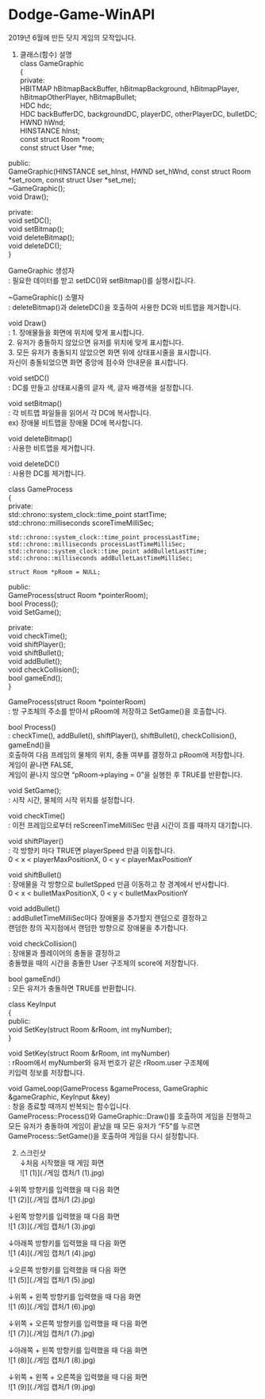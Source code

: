 # Dodge-Game-WinAPI   
   
2019년 6월에 만든 닷지 게임의 모작입니다.
   
1. 클래스(함수) 설명    
class GameGraphic    
{    
private:    
    HBITMAP hBitmapBackBuffer, hBitmapBackground, hBitmapPlayer, hBitmapOtherPlayer, hBitmapBullet;    
    HDC hdc;    
    HDC backBufferDC, backgroundDC, playerDC, otherPlayerDC, bulletDC;    
    HWND hWnd;    
    HINSTANCE hInst;    
    const struct Room *room;    
    const struct User *me;    
     
public:    
    GameGraphic(HINSTANCE set_hInst, HWND set_hWnd, const struct Room *set_room, const struct User *set_me);    
    ~GameGraphic();    
    void Draw();    
     
private:    
    void setDC();    
    void setBitmap();    
    void deleteBitmap();    
    void deleteDC();    
}    
    
GameGraphic 생성자    
 : 필요한 데이터를 받고 setDC()와 setBitmap()를 실행시킵니다.    
    
~GameGraphic() 소멸자    
 : deleteBitmap()과 deleteDC()을 호출하여 사용한 DC와 비트맵을 제거합니다.    
    
void Draw()    
 : 1. 장애물들을 화면에 위치에 맞게 표시합니다.    
   2. 유저가 충돌하지 않았으면 유저를 위치에 맞게 표시합니다.    
   3. 모든 유저가 충돌되지 않았으면 화면 위에 상태표시줄을 표시합니다.    
      자신이 충돌되었으면 화면 중앙에 점수와 안내문을 표시합니다.    
    
void setDC()    
 : DC를 만들고 상태표시줄의 글자 색, 글자 배경색을 설정합니다.    
    
void setBitmap()    
 : 각 비트맵 파일들을 읽어서 각 DC에 복사합니다.    
    ex) 장애물 비트맵을 장애물 DC에 복사합니다.    
    
void deleteBitmap()    
 : 사용한 비트맵을 제거합니다.    
    
void deleteDC()    
: 사용한 DC를 제거합니다.    
    
class GameProcess    
{    
private:    
    std::chrono::system_clock::time_point startTime;    
    std::chrono::milliseconds scoreTimeMilliSec;    
     
    std::chrono::system_clock::time_point processLastTime;    
    std::chrono::milliseconds processLastTimeMilliSec;    
    std::chrono::system_clock::time_point addBulletLastTime;    
    std::chrono::milliseconds addBulletLastTimeMilliSec;    
     
    struct Room *pRoom = NULL;    
     
public:    
    GameProcess(struct Room *pointerRoom);    
    bool Process();    
    void SetGame();     
    
private:    
    void checkTime();    
    void shiftPlayer();    
    void shiftBullet();    
    void addBullet();    
    void checkCollision();    
    bool gameEnd();    
}    
    
GameProcess(struct Room *pointerRoom)    
 : 방 구조체의 주소를 받아서 pRoom에 저장하고 SetGame()을 호출합니다.    
    
bool Process()    
 : checkTime(), addBullet(), shiftPlayer(), shiftBullet(), checkCollision(), gameEnd()을    
   호출하여 다음 프레임의 물체의 위치, 충돌 여부를 결정하고 pRoom에 저장합니다.    
   게임이 끝나면 FALSE,    
   게임이 끝나지 않으면 “pRoom->playing = 0”을 실행한 후 TRUE를 반환합니다.    
    
void SetGame();    
 : 시작 시간, 물체의 시작 위치를 설정합니다.    
    
void checkTime()    
 : 이전 프레임으로부터 reScreenTimeMilliSec 만큼 시간이 흐를 때까지 대기합니다.    
    
void shiftPlayer()    
 : 각 방향키 마다 TRUE면 playerSpeed 만큼 이동합니다.    
   0 < x < playerMaxPositionX, 0 < y < playerMaxPositionY    
    
void shiftBullet()    
 : 장애물을 각 방향으로 bulletSpped 만큼 이동하고 창 경계에서 반사합니다.    
   0 < x < bulletMaxPositionX, 0 < y < bulletMaxPositionY    
    
void addBullet()    
 : addBulletTimeMilliSec마다 장애물을 추가할지 랜덤으로 결정하고    
   랜덤한 창의 꼭지점에서 랜덤한 방향으로 장애물을 추가합니다.    
    
void checkCollision()    
 : 장애물과 플레이어의 충돌을 결정하고    
   충돌했을 때의 시간을 충돌한 User 구조체의 score에 저장합니다.    
    
bool gameEnd()    
 : 모든 유저가 충돌하면 TRUE를 반환합니다.    
    
class KeyInput    
{    
public:    
    void SetKey(struct Room &rRoom, int myNumber);    
}    
    
void SetKey(struct Room &rRoom, int myNumber)    
 : rRoom에서 myNumber와 유저 번호가 같은 rRoom.user 구조체에    
  키입력 정보를 저장합니다.    
    
void GameLoop(GameProcess &gameProcess, GameGraphic &gameGraphic, KeyInput &key)    
 : 창을 종료할 때까지 반복되는 함수입니다.    
   GameProcess::Process()와 GameGraphic::Draw()를 호출하여 게임을 진행하고    
   모든 유저가 충돌하여 게임이 끝났을 때 모든 유저가 “F5"를 누르면    
   GameProcess::SetGame()을 호출하여 게임을 다시 설정합니다.    
    
    
2. 스크린샷   
↓처음 시작했을 때 게임 화면    
![1 (1)](./게임 캡처/1 (1).jpg)   
   
↓위쪽 방향키를 입력했을 때 다음 화면   
![1 (2)](./게임 캡처/1 (2).jpg)   
   
↓왼쪽 방향키를 입력했을 때 다음 화면   
![1 (3)](./게임 캡처/1 (3).jpg)   
   
↓아래쪽 방향키를 입력했을 때 다음 화면   
![1 (4)](./게임 캡처/1 (4).jpg)   
   
↓오른쪽 방향키를 입력했을 때 다음 화면   
![1 (5)](./게임 캡처/1 (5).jpg)   
   
↓위쪽 + 왼쪽 방향키를 입력했을 때 다음 화면   
![1 (6)](./게임 캡처/1 (6).jpg)   
   
↓위쪽 + 오른쪽 방향키를 입력했을 때 다음 화면   
![1 (7)](./게임 캡처/1 (7).jpg)   
   
↓아래쪽 + 왼쪽 방향키를 입력했을 때 다음 화면   
![1 (8)](./게임 캡처/1 (8).jpg)   
   
↓위쪽 + 왼쪽 + 오른쪽을 입력했을 때 다음 화면   
![1 (9)](./게임 캡처/1 (9).jpg)   